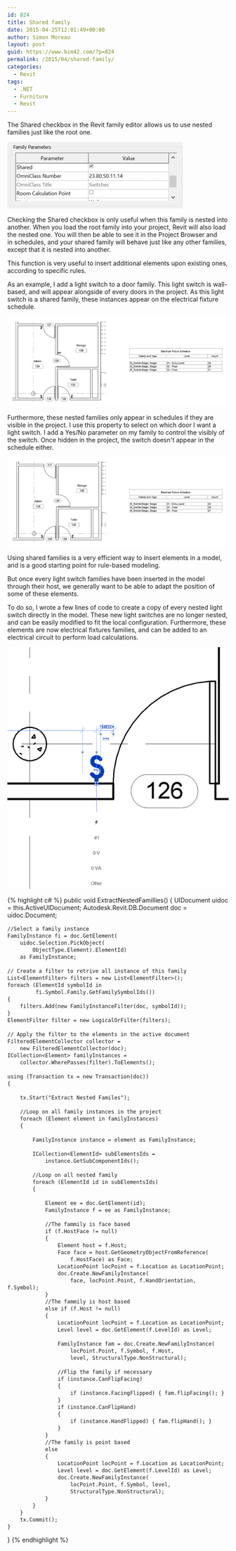 ```yaml
---
id: 824
title: Shared family
date: 2015-04-25T12:01:49+00:00
author: Simon Moreau
layout: post
guid: https://www.bim42.com/?p=824
permalink: /2015/04/shared-family/
categories:
  - Revit
tags:
  - .NET
  - Furniture
  - Revit
---
```

The Shared checkbox in the Revit family editor allows us to use nested families just like the root one.

![SharedCheckBox](/assets/2015/04/SharedCheckBox.png)

Checking the Shared checkbox is only useful when this family is nested into another. When you load the root family into your project, Revit will also load the nested one. You will then be able to see it in the Project Browser and in schedules, and your shared family will behave just like any other families, except that it is nested into another.

This function is very useful to insert additional elements upon existing ones, according to specific rules.

As an example, I add a light switch to a door family. This light switch is wall-based, and will appear alongside of every doors in the project. As this light switch is a shared family, these instances appear on the electrical fixture schedule.

![Visible](/assets/2015/04/Visible.png)

Furthermore, these nested families only appear in schedules if they are visible in the project. I use this property to select on which door I want a light switch. I add a Yes/No parameter on my family to control the visibly of the switch. Once hidden in the project, the switch doesn't appear in the schedule either.

![Hidden](/assets/2015/04/Hidden.png)

Using shared families is a very efficient way to insert elements in a model, and is a good starting point for rule-based modeling.

But once every light switch families have been inserted in the model through their host, we generally want to be able to adapt the position of some of these elements.

To do so, I wrote a few lines of code to create a copy of every nested light switch directly in the model. These new light switches are no longer nested, and can be easily modified to fit the local configuration. Furthermore, these elements are now electrical fixtures families, and can be added to an electrical circuit to perform load calculations.

![Extracted](/assets/2015/04/Extracted.png)

{% highlight c# %}
public void ExtractNestedFamillies()
{
    UIDocument uidoc = this.ActiveUIDocument;
    Autodesk.Revit.DB.Document doc = uidoc.Document;

    //Select a family instance
    FamilyInstance fi = doc.GetElement(
        uidoc.Selection.PickObject(
            ObjectType.Element).ElementId)
        as FamilyInstance;

    // Create a filter to retrive all instance of this family
    List<ElementFilter> filters = new List<ElementFilter>();
    foreach (ElementId symbolId in
             fi.Symbol.Family.GetFamilySymbolIds())
    {
        filters.Add(new FamilyInstanceFilter(doc, symbolId));
    }
    ElementFilter filter = new LogicalOrFilter(filters);

    // Apply the filter to the elements in the active document
    FilteredElementCollector collector =
        new FilteredElementCollector(doc);
    ICollection<Element> familyInstances =
        collector.WherePasses(filter).ToElements();

    using (Transaction tx = new Transaction(doc))
    {

        tx.Start("Extract Nested Familes");

        //Loop on all family instances in the project
        foreach (Element element in familyInstances)
        {

            FamilyInstance instance = element as FamilyInstance;

            ICollection<ElementId> subElementsIds =
                instance.GetSubComponentIds();

            //Loop on all nested family
            foreach (ElementId id in subElementsIds)
            {

                Element ee = doc.GetElement(id);
                FamilyInstance f = ee as FamilyInstance;

                //The fammily is face based
                if (f.HostFace != null)
                {
                    Element host = f.Host;
                    Face face = host.GetGeometryObjectFromReference(
                        f.HostFace) as Face;
                    LocationPoint locPoint = f.Location as LocationPoint;
                    doc.Create.NewFamilyInstance(
                        face, locPoint.Point, f.HandOrientation, f.Symbol);
                }
                //The fammily is host based
                else if (f.Host != null)
                {
                    LocationPoint locPoint = f.Location as LocationPoint;
                    Level level = doc.GetElement(f.LevelId) as Level;

                    FamilyInstance fam = doc.Create.NewFamilyInstance(
                        locPoint.Point, f.Symbol, f.Host,
                        level, StructuralType.NonStructural);

                    //Flip the family if necessary
                    if (instance.CanFlipFacing)
                    {
                        if (instance.FacingFlipped) { fam.flipFacing(); }
                    }
                    if (instance.CanFlipHand)
                    {
                        if (instance.HandFlipped) { fam.flipHand(); }
                    }
                }
                //The family is point based
                else
                {
                    LocationPoint locPoint = f.Location as LocationPoint;
                    Level level = doc.GetElement(f.LevelId) as Level;
                    doc.Create.NewFamilyInstance(
                        locPoint.Point, f.Symbol, level,
                        StructuralType.NonStructural);
                }
            }
        }
        tx.Commit();
    }
}
{% endhighlight %}